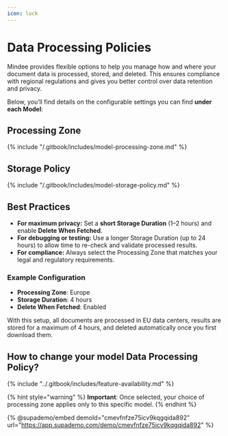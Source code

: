 ```yaml
---
icon: lock
---
```


# Data Processing Policies

Mindee provides flexible options to help you manage how and where your document data is processed, stored, and deleted. This ensures compliance with regional regulations and gives you better control over data retention and privacy.

Below, you’ll find details on the configurable settings you can find **under each Model**:

## Processing Zone

{% include "/.gitbook/includes/model-processing-zone.md" %}

## Storage Policy

{% include "/.gitbook/includes/model-storage-policy.md" %}

## Best Practices

* **For maximum privacy:** Set a **short Storage Duration** (1–2 hours) and enable **Delete When Fetched**.
* **For debugging or testing:** Use a longer Storage Duration (up to 24 hours) to allow time to re-check and validate processed results.
* **For compliance:** Always select the Processing Zone that matches your legal and regulatory requirements.

### Example Configuration

* **Processing Zone**: Europe
* **Storage Duration**: 4 hours
* **Delete When Fetched**: Enabled

With this setup, all documents are processed in EU data centers, results are stored for a maximum of 4 hours, and deleted automatically once you first download them.

## **How to change your model Data Processing Policy?**

{% include "../.gitbook/includes/feature-availability.md" %}

{% hint style="warning" %}
&#x20;**Important**: Once selected, your choice of processing zone applies only to this specific model.
{% endhint %}

{% @supademo/embed demoId="cmevfnfze75icv9kqgqida892" url="https://app.supademo.com/demo/cmevfnfze75icv9kqgqida892" %}
